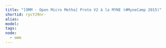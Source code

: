 ```yaml
---
title: "[OMM - Open Micro Metha] Proto V2 à la MYNE (#MyneCamp 2015)"
shortid: rycYJ9nr-
alias:
model:
tags:
node: 
  - omm
---
```

